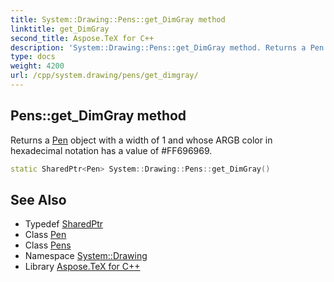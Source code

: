 ```yaml
---
title: System::Drawing::Pens::get_DimGray method
linktitle: get_DimGray
second_title: Aspose.TeX for C++
description: 'System::Drawing::Pens::get_DimGray method. Returns a Pen object with a width of 1 and whose ARGB color in hexadecimal notation has a value of #FF696969 in C++.'
type: docs
weight: 4200
url: /cpp/system.drawing/pens/get_dimgray/
---
```

## Pens::get_DimGray method


Returns a [Pen](../../pen/) object with a width of 1 and whose ARGB color in hexadecimal notation has a value of #FF696969.

```cpp
static SharedPtr<Pen> System::Drawing::Pens::get_DimGray()
```

## See Also

* Typedef [SharedPtr](../../../system/sharedptr/)
* Class [Pen](../../pen/)
* Class [Pens](../)
* Namespace [System::Drawing](../../)
* Library [Aspose.TeX for C++](../../../)
